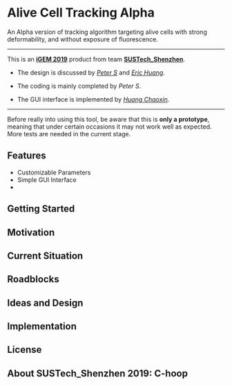 # Alive Cell Tracking Alpha
An Alpha version of tracking algorithm targeting alive cells with strong deformability, and without exposure of fluorescence.

---

This is an **[iGEM 2019](https://2019.igem.org)** product from team **[SUSTech_Shenzhen](https://2019.igem.org/Team:SUSTech_Shenzhen)**.

-   The design is discussed by *[Peter S](https://github.com/WingsUpete)* and *[Eric Huang](https://github.com/Eric-HYQ)*.

-   The coding is mainly completed by *Peter S*.

-   The GUI interface is implemented by *[Huang Chaoxin](https://github.com/teachmain)*.

---

Before really into using this tool, be aware that this is **only a prototype**, meaning that under certain occasions it may not work well as expected. More tests are needed in the current stage.



## Features

-   Customizable Parameters
-   Simple GUI Interface
-   



## Getting Started





## Motivation





## Current Situation





## Roadblocks





## Ideas and Design





## Implementation





## License





## About SUSTech_Shenzhen 2019: C-hoop

